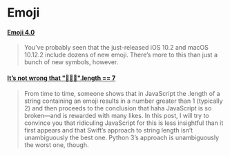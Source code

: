 # Emoji

#### [Emoji 4.0](https://oleb.net/blog/2016/12/emoji-4-0/)

> You’ve probably seen that the just-released iOS 10.2 and macOS 10.12.2 include dozens of new emoji. There’s more to this than just a bunch of new symbols, however.

#### [It’s not wrong that "🤦🏼‍♂️".length == 7](https://hsivonen.fi/string-length/)

> From time to time, someone shows that in JavaScript the .length of a string containing an emoji results in a number greater than 1 (typically 2) and then proceeds to the conclusion that haha JavaScript is so broken—and is rewarded with many likes. In this post, I will try to convince you that ridiculing JavaScript for this is less insightful than it first appears and that Swift’s approach to string length isn’t unambiguously the best one. Python 3’s approach is unambiguously the worst one, though.
